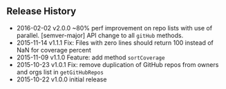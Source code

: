 ## Release History

* 2016-02-02 v2.0.0 ~80% perf improvement on repo lists with use of parallel. [semver-major] API change to all `gitHub` methods.
* 2015-11-14 v1.1.1 Fix: Files with zero lines should return 100 instead of NaN for coverage percent
* 2015-11-09 v1.1.0 Feature: add method `sortCoverage`
* 2015-10-23 v1.0.1 Fix: remove duplication of GitHub repos from owners and orgs list in `getGitHubRepos`
* 2015-10-22 v1.0.0 initial release
